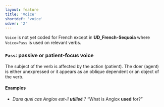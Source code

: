 ```yaml
---
layout: feature
title: 'Voice'
shortdef: 'voice'
udver: '2'
---
```


`Voice` is not yet coded for French except in **UD_French-Sequoia** where `Voice=Pass` is used on relevant verbs.

### <a name="Pass">`Pass`</a>: passive or patient-focus voice

The subject of the verb is affected by the action (patient). The doer
(agent) is either unexpressed or it appears as an oblique dependent
or an object of the verb.

#### Examples

* _Dans quel cas Angiox est-il <b>utilisé</b> ?_ “What is Angiox <b>used</b> for?”

<!-- Interlanguage links updated St lis 3 20:58:32 CET 2021 -->
